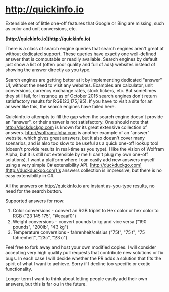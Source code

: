 # http://quickinfo.io
Extensible set of little one-off features that Google or Bing are missing, such as color and unit conversions, etc.

**[http://quickinfo.io](http://quickinfo.io)**

There is a class of search engine queries that search engines aren't great at without dedicated support. These queries have exactly one well-defined answer that is computable or readily available. Search engines by default just show a list of (often poor quality and full of ads) websites instead of showing the answer directly as you type.

Search engines are getting better at it by implementing dedicated "answer" UI, without the need to visit any websites. Examples are calculator, unit conversions, currency exchange rates, stock tickers, etc. But sometimes they still fail, for instance as of October 2015 search engines don't return satisfactory results for RGB(23,175,195). If you have to visit a site for an answer like this, the search engines have failed here.

Quickinfo.io attempts to fill the gap when the search engine doesn't provide an "answer", or their answer is not satisfactory. One should note that http://duckduckgo.com is known for its great extensive collection of answers. http://wolframalpha.com is another example of an "answer" website, which gives great answers, but it also doesn't cover many scenarios, and is also too slow to be useful as a quick one-off lookup tool (doesn't provide results in real-time as you type). I like the vision of Wolfram Alpha, but it is still not extensible by me (I can't plug my own one-off solutions). I want a platform where I can easily add new answers myself using a very simple C# extensibility API. [http://duckduckgo.com](http://duckduckgo.com)'s answers collection is impressive, but there is no easy extensibility in C#.

All the answers on http://quickinfo.io are instant as-you-type results, no need for the search button.

Supported answers for now:
 1. Color conversions - convert an RGB triplet to Hex color or hex color to RGB ("23 145 175", "#eeaaf0")
 2. Weight conversions - convert pounds to kg and vice versa ("190 pounds", "200lb", "43 kg")
 3. Temperature conversions - fahrenheit/celsius ("75f", "75 f", "75 fahrenheit", "23c", "23 c")
 
Feel free to fork away and host your own modified copies. I will consider accepting very high quality pull requests that contribute new solutions or fix bugs. In each case I will decide whether the PR adds a solution that fits the spirit of what I want to achieve. Sorry if I decline too specific or exotic functionality.

Longer term I want to think about letting people easily add their own answers, but this is far ou in the future.

